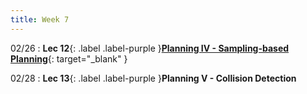 ```yaml
---
title: Week 7
---
```

02/26
: **Lec 12**{: .label .label-purple }[**Planning IV - Sampling-based Planning**](/CSCI5551-Spr24/assets/slides/lec12_planning_4_sampling_planning.pdf){: target="_blank" }

02/28
: **Lec 13**{: .label .label-purple }**Planning V - Collision Detection**
